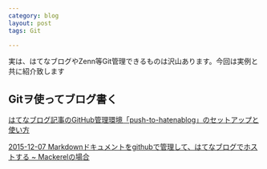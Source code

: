 ```yaml
---
category: blog
layout: post
tags: Git

---
```

実は、はてなブログやZenn等Git管理できるものは沢山あります。今回は実例と共に紹介致します

## **Gitヲ使ってブログ書く**

[はてなブログ記事のGitHub管理環境「push-to-hatenablog」のセットアップと使い方](https://mlog.wlaboratory.com/entry/release/push-to-hatenablog/usage)

 [2015-12-07 Markdownドキュメントをgithubで管理して、はてなブログでホストする \~ Mackerelの場合](https://developer.hatenastaff.com/entry/developers-advent-calendar-2015/day7?amp=1)
